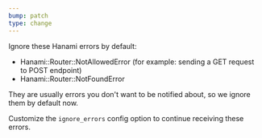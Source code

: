 ```yaml
---
bump: patch
type: change
---
```


Ignore these Hanami errors by default:

- Hanami::Router::NotAllowedError (for example: sending a GET request to POST endpoint)
- Hanami::Router::NotFoundError

They are usually errors you don't want to be notified about, so we ignore them by default now.

Customize the `ignore_errors` config option to continue receiving these errors.
